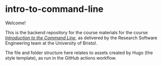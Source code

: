 # intro-to-command-line

Welcome!

This is the backend repository for the course materials for the course [_Introduction to the Command Line_](https://altanner.github.io/intro-to-command-line/), as delivered by the Research Software Engineering team at the University of Bristol.

The file and folder structure here relates to assets created by Hugo (the style template), as run in the GitHub actions workflow.

